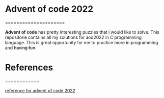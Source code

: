 # Advent of code 2022
=====================

**Advent of code** has pretty interesting puzzles that i would like to solve.
This repositorie contains all my solutions for aod2022 in *C* programming language.
This is great opportunity for me to practice more in programming and ~~having fun~~.

# References
============

[reference for advent of code 2022](https://adventofcode.com/2022 "Advent of code 2022")
